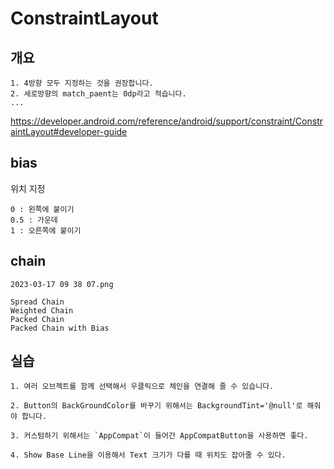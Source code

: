 # ConstraintLayout

## 개요

```
1. 4방향 모두 지정하는 것을 권장합니다.
2. 세로방향의 match_paent는 0dp라고 적습니다.
...
```

https://developer.android.com/reference/android/support/constraint/ConstraintLayout#developer-guide

## bias

위치 지정

```
0 : 왼쪽에 붙이기
0.5 : 가운데
1 : 오른쪽에 붙이기
```

## chain

`2023-03-17 09 38 07.png`

```
Spread Chain
Weighted Chain
Packed Chain
Packed Chain with Bias
```

## 실습

```
1. 여러 오브젝트를 함께 선택해서 우클릭으로 체인을 연결해 줄 수 있습니다.

2. Button의 BackGroundColor를 바꾸기 위해서는 BackgroundTint='@null'로 해줘야 합니다.

3. 커스텀하기 위해서는 `AppCompat`이 들어간 AppCompatButton을 사용하면 좋다.

4. Show Base Line을 이용해서 Text 크기가 다를 때 위치도 잡아줄 수 있다.
```
